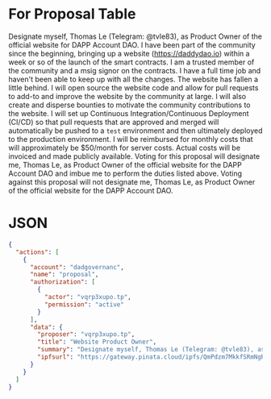 # For Proposal Table

Designate myself, Thomas Le (Telegram: @tvle83), as Product Owner of the official website for DAPP Account DAO. I have been part of the community since the beginning, bringing up a website (https://daddydao.io) within a week or so of the launch of the smart contracts. I am a trusted member of the community and a msig signor on the contracts. I have a full time job and haven't been able to keep up with all the changes. The website has fallen a little behind. I will open source the website code and allow for pull requests to add-to and improve the website by the community at large. I will also create and disperse bounties to motivate the community contributions to the website. I will set up Continuous Integration/Continuous Deployment (CI/CD) so that pull requests that are approved and merged will automatically be pushed to a `test` environment and then ultimately deployed to the production environment. I will be reimbursed for monthly costs that will approximately be $50/month for server costs. Actual costs will be invoiced and made publicly available. Voting for this proposal will designate me, Thomas Le, as Product Owner of the official website for the DAPP Account DAO and imbue me to perform the duties listed above. Voting against this proposal will not designate me, Thomas Le, as Product Owner of the official website for the DAPP Account DAO.

# JSON

```json
{
  "actions": [
    {
      "account": "dadgovernanc",
      "name": "proposal",
      "authorization": [
        {
          "actor": "vqrp3xupo.tp",
          "permission": "active"
        }
      ],
      "data": {
        "proposer": "vqrp3xupo.tp",
        "title": "Website Product Owner",
        "summary": "Designate myself, Thomas Le (Telegram: @tvle83), as Product Owner of the official website for DAPP Account DAO. I have been part of the community since the beginning, bringing up a website (https://daddydao.io) within a week or so of the launch of the smart contracts. I am a trusted member of the community and a msig signor on the contracts. I have a full time job and haven't been able to keep up with all the changes. The website has fallen a little behind. I will open source the website code and allow for pull requests to add-to and improve the website by the community at large. I will also create and disperse bounties to motivate the community contributions to the website. I will set up Continuous Integration/Continuous Deployment (CI/CD) so that pull requests that are approved and merged will automatically be pushed to a test environment and then ultimately deployed to the production environment. I will be reimbursed for monthly costs that will approximately be $50/month for server costs. Actual costs will be invoiced and made publicly available. I will continue to work and make changes to the website too, of course. More responsibilities can be added with proposals from the DAO. Being the product owner does not exclude me from bounties. If a bounty is not worked on or claimed within 30 days of announcement I will be eligible to work on it. I will also take the responsibility of managing and/or delegating the DNS records and other configuration requirements related to the websites and domains, if the DAO wishes it.  Voting for this proposal will designate me, Thomas Le, as Product Owner of the official website for the DAPP Account DAO and imbue me to perform the duties listed above. Voting against this proposal will not designate me, Thomas Le, as Product Owner of the official website for the DAPP Account DAO.",
        "ipfsurl": "https://gateway.pinata.cloud/ipfs/QmPdzm7MkkfSRmNgRwAc648nvzXcdnsgCWFSHfW4GbGLt9/02-websiteProductOwner.md"
      }
    }
  ]
}
```
